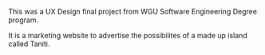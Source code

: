 This was a UX Design final project from WGU Software Engineering Degree program. 

It is a marketing website to advertise the possibilites of a made up island called Taniti.
